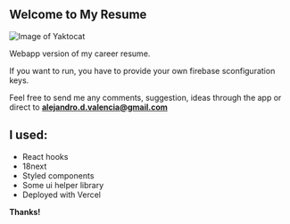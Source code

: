 ## Welcome to My Resume

![Image of Yaktocat](https://media2.giphy.com/media/65D9lmbH8Nn8KKQRqR/giphy.gif)

Webapp version of my career resume.

If you want to run, you have to provide your own firebase sconfiguration keys.

Feel free to send me any comments, suggestion, ideas through the app or direct to **alejandro.d.valencia@gmail.com**

## I used:

- React hooks
- 18next
- Styled components
- Some ui helper library
- Deployed with Vercel

**Thanks!**
